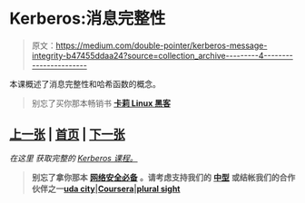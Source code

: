 # Kerberos:消息完整性

> 原文：<https://medium.com/double-pointer/kerberos-message-integrity-b47455ddaa24?source=collection_archive---------4----------------------->

本课概述了消息完整性和哈希函数的概念。

> 别忘了买你那本畅销书 [**卡莉 Linux 黑客**](https://amzn.to/3K4hQzp)

## [上一张](https://bit.ly/3hNxmjP) | [首页](https://bit.ly/3CoSIO2) | [下一张](https://bit.ly/3IVqooS)

*在这里* *获取完整的* [*Kerberos 课程。*](https://bit.ly/3vL8qSy)

> **别忘了拿你那本** [**网络安全必备**](https://amzn.to/3BFWeEI) **。请考虑支持我们的** [**中型**](https://bit.ly/3OvimpR) **或结帐我们的合作伙伴之一**[**uda city**](https://bit.ly/3JIpvl4)**|**[**Coursera**](https://imp.i384100.net/zaYBB0)**|**[**plural sight**](https://pluralsight.pxf.io/Ao7GGK)